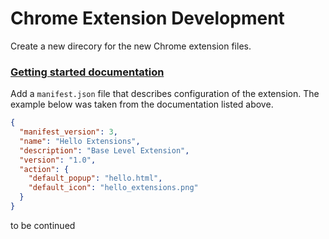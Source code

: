 # Chrome Extension Development

Create a new direcory for the new Chrome extension files.


### [Getting started documentation](https://developer.chrome.com/docs/extensions/mv3/getstarted/development-basics/)

Add a `manifest.json` file that describes configuration of the extension. The example below was taken from the documentation listed above. 

```json
{
  "manifest_version": 3,
  "name": "Hello Extensions",
  "description": "Base Level Extension",
  "version": "1.0",
  "action": {
    "default_popup": "hello.html",
    "default_icon": "hello_extensions.png"
  }
}

```

to be continued